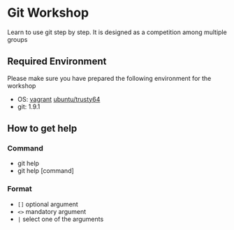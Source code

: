 # Git Workshop

Learn to use git step by step. It is designed as a competition among multiple groups

## Required Environment

Please make sure you have prepared the following environment for the workshop

- OS: [vagrant](https://www.vagrantup.com/downloads.html) [ubuntu/trusty64](https://vagrantcloud.com/ubuntu/boxes/trusty64)
- git: 1.9.1

## How to get help

### Command

- git help
- git help [command]

### Format

- `[]` optional argument
- `<>` mandatory argument
- `|` select one of the arguments
